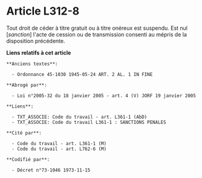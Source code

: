 # Article L312-8

Tout droit de céder à titre gratuit ou à titre onéreux est suspendu. Est nul [*sanction*] l'acte de cession ou de
transmission consenti au mépris de la disposition précédente.

**Liens relatifs à cet article**

	**Anciens textes**:

	  - Ordonnance 45-1030 1945-05-24 ART. 2 AL. 1 IN FINE

	**Abrogé par**:

	  - Loi n°2005-32 du 18 janvier 2005 - art. 4 (V) JORF 19 janvier 2005

	**Liens**:

	  - TXT_ASSOCIE: Code du travail - art. L361-1 (AbD)
	  - TXT_ASSOCIE: Code du travail L361-1 : SANCTIONS PENALES

	**Cité par**:

	  - Code du travail - art. L361-1 (M)
	  - Code du travail - art. L762-6 (M)

	**Codifié par**:

	  - Décret n°73-1046 1973-11-15
